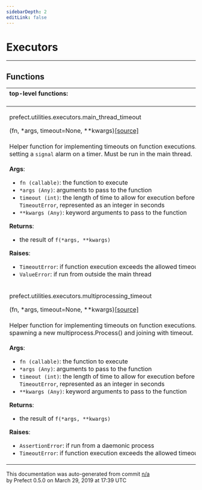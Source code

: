 ```yaml
---
sidebarDepth: 2
editLink: false
---
```

# Executors
---

## Functions
|top-level functions: &nbsp;&nbsp;&nbsp;&nbsp;&nbsp;&nbsp;&nbsp;&nbsp;&nbsp;&nbsp;&nbsp;&nbsp;&nbsp;&nbsp;&nbsp;&nbsp;&nbsp;&nbsp;&nbsp;&nbsp;&nbsp;&nbsp;&nbsp;&nbsp;&nbsp;&nbsp;&nbsp;&nbsp;&nbsp;&nbsp;&nbsp;&nbsp;&nbsp;&nbsp;&nbsp;&nbsp;&nbsp;&nbsp;&nbsp;&nbsp;&nbsp;&nbsp;&nbsp;&nbsp;&nbsp;&nbsp;&nbsp;&nbsp;&nbsp;&nbsp;&nbsp;&nbsp;&nbsp;&nbsp;&nbsp;&nbsp;&nbsp;&nbsp;&nbsp;&nbsp;&nbsp;&nbsp;&nbsp;&nbsp;&nbsp;&nbsp;&nbsp;&nbsp;&nbsp;&nbsp;&nbsp;&nbsp;&nbsp;&nbsp;&nbsp;&nbsp;&nbsp;&nbsp;&nbsp;&nbsp;&nbsp;&nbsp;&nbsp;&nbsp;&nbsp;&nbsp;&nbsp;&nbsp;&nbsp;&nbsp;&nbsp;&nbsp;&nbsp;&nbsp;&nbsp;&nbsp;&nbsp;&nbsp;&nbsp;&nbsp;&nbsp;&nbsp;&nbsp;&nbsp;&nbsp;&nbsp;&nbsp;&nbsp;&nbsp;&nbsp;&nbsp;&nbsp;&nbsp;&nbsp;&nbsp;&nbsp;&nbsp;&nbsp;&nbsp;&nbsp;&nbsp;&nbsp;&nbsp;&nbsp;&nbsp;&nbsp;&nbsp;&nbsp;&nbsp;&nbsp;&nbsp;&nbsp;&nbsp;&nbsp;&nbsp;&nbsp;&nbsp;&nbsp;&nbsp;&nbsp;&nbsp;&nbsp;&nbsp;&nbsp;&nbsp;&nbsp;&nbsp;&nbsp;&nbsp;&nbsp;|
|:----|
 | <div class='method-sig' id='prefect-utilities-executors-main-thread-timeout'><p class="prefect-class">prefect.utilities.executors.main_thread_timeout</p>(fn, *args, timeout=None, **kwargs)<span class="source"><a href="https://github.com/PrefectHQ/prefect/blob/master/src/prefect/utilities/executors.py#L104">[source]</a></span></div>
<p class="methods">Helper function for implementing timeouts on function executions. Implemented by setting a `signal` alarm on a timer. Must be run in the main thread.<br><br>**Args**:     <ul class="args"><li class="args">`fn (callable)`: the function to execute     </li><li class="args">`*args (Any)`: arguments to pass to the function     </li><li class="args">`timeout (int)`: the length of time to allow for         execution before raising a `TimeoutError`, represented as an integer in seconds     </li><li class="args">`**kwargs (Any)`: keyword arguments to pass to the function</li></ul>**Returns**:     <ul class="args"><li class="args">the result of `f(*args, **kwargs)`</li></ul>**Raises**:     <ul class="args"><li class="args">`TimeoutError`: if function execution exceeds the allowed timeout     </li><li class="args">`ValueError`: if run from outside the main thread</li></ul></p>|
 | <div class='method-sig' id='prefect-utilities-executors-multiprocessing-timeout'><p class="prefect-class">prefect.utilities.executors.multiprocessing_timeout</p>(fn, *args, timeout=None, **kwargs)<span class="source"><a href="https://github.com/PrefectHQ/prefect/blob/master/src/prefect/utilities/executors.py#L55">[source]</a></span></div>
<p class="methods">Helper function for implementing timeouts on function executions. Implemented by spawning a new multiprocess.Process() and joining with timeout.<br><br>**Args**:     <ul class="args"><li class="args">`fn (callable)`: the function to execute     </li><li class="args">`*args (Any)`: arguments to pass to the function     </li><li class="args">`timeout (int)`: the length of time to allow for         execution before raising a `TimeoutError`, represented as an integer in seconds     </li><li class="args">`**kwargs (Any)`: keyword arguments to pass to the function</li></ul>**Returns**:     <ul class="args"><li class="args">the result of `f(*args, **kwargs)`</li></ul>**Raises**:     <ul class="args"><li class="args">`AssertionError`: if run from a daemonic process     </li><li class="args">`TimeoutError`: if function execution exceeds the allowed timeout</li></ul></p>|

<p class="auto-gen">This documentation was auto-generated from commit <a href='https://github.com/PrefectHQ/prefect/commit/n/a'>n/a</a> </br>by Prefect 0.5.0 on March 29, 2019 at 17:39 UTC</p>